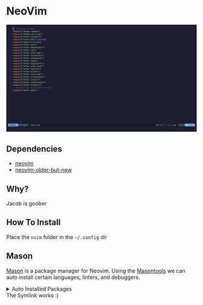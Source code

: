 # NeoVim

![Neovim](./Neovim.png)

## Dependencies

- [neovim](https://wiki.archlinux.org/title/Neovim)
- [neovim-older-but-new](https://github.com/neovim/neovim-releases)

## Why?

Jacob is goober

## How To Install

Place the `nvim` folder in the `~/.config` dir

## Mason

[Mason](https://github.com/williamboman/mason.nvim) is a package manager for Neovim. Using the [Masontools](https://github.com/WhoIsSethDaniel/mason-tool-installer.nvim) we can auto
install certain languages, linters, and debuggers.

<details/>
    <summary>Auto Installed Packages</summary>

### Packages

- lua-language-server
- stylua
- luacheck

</details>
The Symlink works :)
